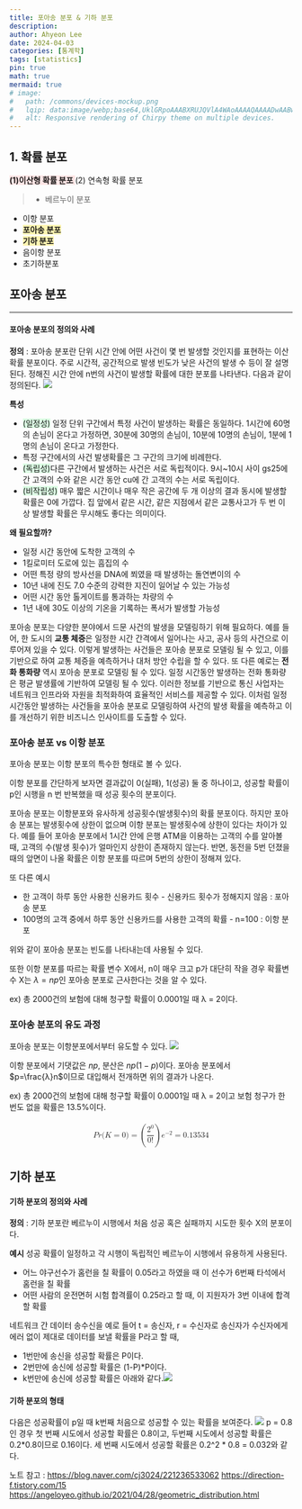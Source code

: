 ```yaml
---
title: 포아송 분포 & 기하 분포
description: 
author: Ahyeon Lee
date: 2024-04-03
categories: [통계학]
tags: [statistics]
pin: true
math: true
mermaid: true
# image:
#   path: /commons/devices-mockup.png
#   lqip: data:image/webp;base64,UklGRpoAAABXRUJQVlA4WAoAAAAQAAAADwAABwAAQUxQSDIAAAARL0AmbZurmr57yyIiqE8oiG0bejIYEQTgqiDA9vqnsUSI6H+oAERp2HZ65qP/VIAWAFZQOCBCAAAA8AEAnQEqEAAIAAVAfCWkAALp8sF8rgRgAP7o9FDvMCkMde9PK7euH5M1m6VWoDXf2FkP3BqV0ZYbO6NA/VFIAAAA
#   alt: Responsive rendering of Chirpy theme on multiple devices.
---
```



## 1. 확률 분포<!-- omit in toc -->

**<span style="background-color:#FFE6E6">  (1)이산형 확률 분포 </span>**
(2) 연속형 확률 분포

> - 베르누이 분포 
- 이항 분포 
- **<span style="background-color:#fff5b1"> 포아송 분포 </span>**
- **<span style="background-color:#fff5b1"> 기하 분포 </span>**
- 음이항 분포
- 초기하분포

## 포아송 분포<!-- omit in toc -->
----
#### 포아송 분포의 정의와 사례<!-- omit in toc -->
**정의** : 포아송 분포란 단위 시간 안에 어떤 사건이 몇 번 발생할 것인지를 표현하는 이산 확률 분포이다. 주로 시간적, 공간적으로 발생 빈도가 낮은 사건의 발생 수 등이 잘 설명된다. 
정해진 시간 안에 n번의 사건이 발생할 확률에 대한 분포를 나타낸다. 다음과 같이 정의된다.
![](https://velog.velcdn.com/images/liayeoni/post/3ac08374-aaea-4524-a99f-3a8e54f1a5f1/image.png)


**특성**

- <span style="background-color:#DCFFE4"> (일정성)</span> 일정 단위 구간에서 특정 사건이 발생하는 확률은 동일하다. 1시간에 60명의 손님이 온다고 가정하면, 30분에 30명의 손님이, 10분에 10명의 손님이, 1분에 1명의 손님이 온다고 가정한다.
- 특정 구간에서의 사건 발생확률은 그 구간의 크기에 비례한다.
- <span style="background-color:#DCFFE4"> (독립성)</span>다른 구간에서 발생하는 사건은 서로 독립적이다. 9시~10시 사이 gs25에 간 고객의 수와 같은 시간 동안 cu에 간 고객의 수는 서로 독립이다. 
- <span style="background-color:#DCFFE4"> (비작립성)</span> 매우 짧은 시간이나 매우 작은 공간에 두 개 이상의 결과 동시에 발생할 확률은 0에 가깝다. 집 앞에서 같은 시간, 같은 지점에서 같은 교통사고가 두 번 이상 발생할 확률은 무시해도 좋다는 의미이다.


**왜 필요할까?**
- 일정 시간 동안에 도착한 고객의 수
- 1킬로미터 도로에 있는 흠집의 수
- 어떤 특정 량의 방사선을 DNA에 쬐였을 때 발생하는 돌연변이의 수
- 10년 내에 진도 7.0 수준의 강력한 지진이 일어날 수 있는 가능성
- 어떤 시간 동안 톨게이트를 통과하는 차량의 수
- 1년 내에 30도 이상의 기온을 기록하는 폭서가 발생할 가능성


포아송 분포는 다양한 분야에서 드문 사건의 발생을 모델링하기 위해 필요하다. 예를 들어, 한 도시의 **교통 체증**은 일정한 시간 간격에서 일어나는 사고, 공사 등의 사건으로 이루어져 있을 수 있다. 이렇게 발생하는 사건들은 포아송 분포로 모델링 될 수 있고, 이를 기반으로 하여 교통 체증을 예측하거나 대처 방안 수립을 할 수 있다. 또 다른 예로는 **전화 통화량** 역시 포아송 분포로 모델링 될 수 있다. 일정 시간동안 발생하는 전화 통화량은 평균 발생률에 기반하여 모델링 될 수 있다. 이러한 정보를 기반으로 통신 사업자는 네트워크 인프라와 자원을 최적화하여 효율적인 서비스를 제공할 수 있다. 
이처럼 일정 시간동안 발생하는 사건들을 포아송 분포로 모델링하여 사건의 발생 확률을 예측하고 이를 개선하기 위한 비즈니스 인사이트를 도출할 수 있다.

 

### 포아송 분포 vs 이항 분포<!-- omit in toc -->
포아송 분포는 이항 분포의 특수한 형태로 볼 수 있다. 

이항 분포를 간단하게 보자면 결과값이 0(실패), 1(성공) 둘 중 하나이고, 성공할 확률이 p인 시행을 n 번 반복했을 때 성공 횟수의 분포이다. 

포아송 분포는 이항분포와 유사하게 성공횟수(발생횟수)의 확률 분포이다. 하지만 포아송 분포는 발생횟수에 상한이 없으며 이항 분포는 발생횟수에 상한이 있다는 차이가 있다. 예를 들어 포아송 분포에서 1시간 안에 은행 ATM을 이용하는 고객의 수를 알아볼 때, 고객의 수(발생 횟수)가 얼마인지 상한이 존재하지 않는다. 반면, 동전을 5번 던졌을 때의 앞면이 나올 확률은 이항 분포를 따르며 5번의 상한이 정해져 있다.

또 다른 예시 
- 한 고객이 하루 동안 사용한 신용카드 횟수 - 신용카드 횟수가 정해지지 않음 : 포아송 분포
- 100명의 고객 중에서 하루 동안 신용카드를 사용한 고객의 확률 - n=100 : 이항 분포

위와 같이 포아송 분포는 빈도를 나타내는데 사용될 수 있다.

또한 이항 분포를 따르는 확률 변수 X에서, n이 매우 크고 p가 대단히 작을 경우 확률변수 X는 $λ=np$인 포아송 분포로 근사한다는 것을 알 수 있다.

ex) 총 2000건의 보험에 대해 청구할 확률이 0.0001일 때 λ = 2이다. 
### 포아송 분포의 유도 과정<!-- omit in toc -->
포아송 분포는 이항분포에서부터 유도할 수 있다.
![](https://velog.velcdn.com/images/liayeoni/post/7df2d90e-f93a-4074-8839-9c62b4eba7f5/image.png)

이항 분포에서 기댓값은 $np$, 분산은 $np(1-p)$이다. 포아송 분포에서  $p=\frac{λ}n$이므로 대입해서 전개하면 위의 결과가 나온다.

ex) 총 2000건의 보험에 대해 청구할 확률이 0.0001일 때 λ = 2이고 보험 청구가 한 번도 없을 확률은 13.5%이다. 

<math xmlns="http://www.w3.org/1998/Math/MathML" display="block">
  <mtable displaystyle="true">
    <mlabeledtr>
      <mtd id="mjx-eqn-11"
      </mtd>
      <mtd>
        <mi>P</mi>
        <mi>r</mi>
        <mo stretchy="false">(</mo>
        <mi>K</mi>
        <mo>=</mo>
        <mn>0</mn>
        <mo stretchy="false">)</mo>
        <mo>=</mo>
        <mrow>
          <mo>(</mo>
          <mfrac>
            <msup>
              <mn>2</mn>
              <mn>0</mn>
            </msup>
            <mrow>
              <mn>0</mn>
              <mo>!</mo>
            </mrow>
          </mfrac>
          <mo>)</mo>
        </mrow>
        <msup>
          <mi>e</mi>
          <mrow>
            <mo>&#x2212;<!-- − --></mo>
            <mn>2</mn>
          </mrow>
        </msup>
        <mo>=</mo>
        <mn>0.13534</mn>
      </mtd>
    </mlabeledtr>
  </mtable>
</math>

## 기하 분포<!-- omit in toc -->
#### 기하 분포의 정의와 사례<!-- omit in toc -->
**정의** : 기하 분포란 베르누이 시행에서 처음 성공 혹은 실패까지 시도한 횟수 X의 분포이다. 

**예시** 
성공 확률이 일정하고 각 시행이 독립적인 베르누이 시행에서 유용하게 사용된다.

- 어느 야구선수가 홈런을 칠 확률이 0.05라고 하였을 때 이 선수가 6번째 타석에서 홈런을 칠 확률
- 어떤 사람의 운전면허 시험 합격률이 0.25라고 할 때, 이 지원자가 3번 이내에 합격할 확률

네트워크 간 데이터 송수신을 예로 들어 t = 송신자, r = 수신자로 송신자가 수신자에게 에러 없이 제대로 데이터를 보낼 확률을 P라고 할 때,
- 1번만에 송신을 성공할 확률은 P이다.
- 2번만에 송신에 성공할 확률은 (1-P)*P이다.
- k번만에 송신에 성공할 확률은 아래와 같다.![](https://velog.velcdn.com/images/liayeoni/post/011ca1be-ddfb-425d-bc52-6952fdf4f544/image.png) 

#### 기하 분포의 형태<!-- omit in toc -->

다음은 성공확률이 p일 때 k번째 처음으로 성공할 수 있는 확률을 보여준다.
![](https://velog.velcdn.com/images/liayeoni/post/f572d483-bbe4-48ef-8205-1426abb5e4eb/image.png)
p = 0.8인 경우 첫 번째 시도에서 성공할 확률은 0.8이고, 두번째 시도에서 성공할 확률은 0.2*0.8이므로 0.16이다. 세 번째 시도에서 성공할 확률은 0.2^2 * 0.8 = 0.032와 같다.


노트 참고 : 
https://blog.naver.com/cj3024/221236533062
https://direction-f.tistory.com/15
https://angeloyeo.github.io/2021/04/28/geometric_distribution.html





